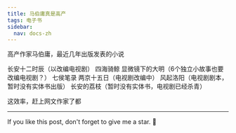 ```yaml
---
title: 马伯庸真是高产
tags: 电子书
sidebar:
  nav: docs-zh
---
```

高产作家马伯庸，最近几年出版发表的小说

长安十二时辰（以改编电视剧）
四海骑鲸
显微镜下的大明（6个独立小故事也要改编电视剧？）
七侯笔录
两京十五日（电视剧改编中）
风起洛阳（电视剧剧本，暂时没有实体书出版）
长安的荔枝（暂时没有实体书，电视剧已经杀青）

这效率，赶上网文作家了都


<!--more-->

---

If you like this post, don't forget to give me a star. :star2:

